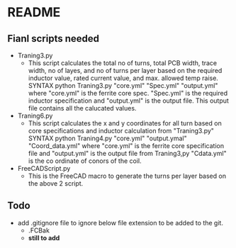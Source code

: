 # README

## Fianl scripts needed
- Traning3.py 
  - This script calculates the total no of turns, total PCB width, trace width, no of layes, and no of turns per layer based on the required inductor value, rated current value, and max. allowed temp raise.
 SYNTAX
python Traning3.py "core.yml" "Spec.yml" "output.yml"
where "core.yml" is the ferrite core spec. "Spec.yml" is the required inductor specification and "output.yml" is the output file. This output file contains all the calucated values.
- Traning6.py
  - This script calculates the x and y coordinates for all turn based on core specifications and inductor calculation from "Traning3.py"
SYNTAX
python Traning4.py "core.yml" "output.ymal" "Coord_data.yml" where "core.yml" is the ferrite core specification file and "output.yml" is the output file from Traning3,py "Cdata.yml" is the co ordinate of conors of the coil.
- FreeCADScript.py
  - This is the FreeCAD macro to generate the turns per layer based on the above 2 script.

## Todo

- add .gitignore file to ignore below file extension to be added to the git.
  - .FCBak
  - **still to add**